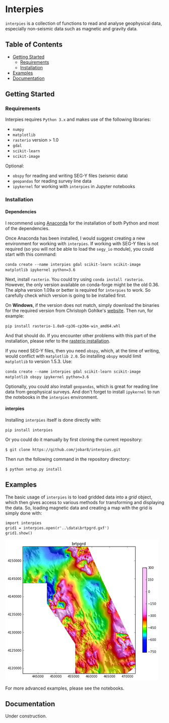 # Interpies

`interpies` is a collection of functions to read and analyse geophysical data, especially non-seismic data such as magnetic and gravity data.

## Table of Contents

* [Getting Started](##GettingStarted)
    * [Requirements](###Prerequisits)
    * [Installation](###Installation)
* [Examples](##Examples)
* [Documentation](##Documentation)


## Getting Started

### Requirements

Interpies requires `Python 3.x` and makes use of the following libraries:

* `numpy`
* `matplotlib`
* `rasterio` version > 1.0
* `gdal`
* `scikit-learn`
* `scikit-image`

Optional:

* `obspy` for reading and writing SEG-Y files (seismic data)
* `geopandas` for reading survey line data
* `ipykernel` for working with `interpies` in Jupyter notebooks


### Installation

#### Dependencies

I recommend using [Anaconda](https://www.continuum.io/what-is-anaconda) for the installation of both Python and most of the dependencies.

Once Anaconda has been installed, I would suggest creating a new environment for working with `interpies`. If working with SEG-Y files is not required (so you will not be able to load the `segy_io` module), you could start with this command:

`conda create --name interpies gdal scikit-learn scikit-image matplotlib ipykernel python=3.6`

Next, install `rasterio`. You could try using `conda install rasterio`. However, the only version available on conda-forge might be the old 0.36. The alpha version 1.09a or better is required for `interpies` to work. So carefully check which version is going to be installed first. 

On **Windows**, if the version does not match, simply download the binaries for the required version from Christoph Gohlke's [website](http://www.lfd.uci.edu/~gohlke/pythonlibs/#rasterio). Then run, for example:

`pip install rasterio-1.0a9-cp36-cp36m-win_amd64.whl`

And that should do. If you encounter other problems with this part of the installation, please refer to the [rasterio installation](https://mapbox.github.io/rasterio/installation.html).

If you need SEG-Y files, then you need `obspy`, which, at the time of writing, would conflict with `matplotlib 2.0`. So installing `obspy` would limit `matplotlib` to version 1.5.3. Use:

`conda create --name interpies gdal scikit-learn scikit-image matplotlib obspy ipykernel python=3.6`

Optionally, you could also install `geopandas`, which is great for reading line data from geophysical surveys. And don't forget to install `ipykernel` to run the notebooks in the `interpies` environment.


#### interpies

Installing `interpies` itself is done directly with:

`pip install interpies`

Or you could do it manually by first cloning the current repository:

`$ git clone https://github.com/jobar8/interpies.git`

Then run the following command in the repository directory:

`$ python setup.py install`

## Examples

The basic usage of `interpies` is to load gridded data into a *grid* object, which then gives access to various methods for transforming and displaying the data. So, loading magnetic data and creating a map with the grid is simply done with:

```
import interpies 
grid1 = interpies.open(r'..\data\brtpgrd.gxf')
grid1.show()
```

![image of magnetic data](/doc/mag_survey_example.png)


For more advanced examples, please see the notebooks.


## Documentation

Under construction.
